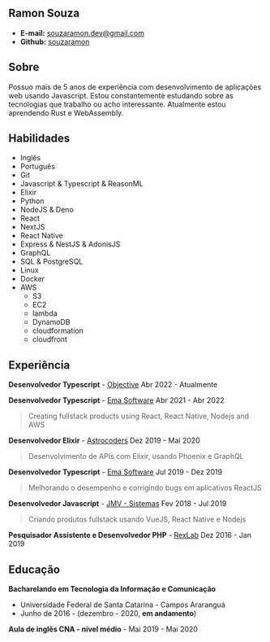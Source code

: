 ## Ramon Souza

- **E-mail:** souzaramon.dev@gmail.com<br>
- **Github:** [souzaramon](https://github.com/souzaramon)

## Sobre

Possuo mais de 5 anos de experiência com desenvolvimento de aplicações web usando Javascript. Estou constantemente estudando sobre as tecnologias que trabalho ou acho interessante. Atualmente estou aprendendo Rust e WebAssembly.

## Habilidades

- Inglês
- Português
- Git
- Javascript & Typescript & ReasonML
- Elixir
- Python
- NodeJS & Deno
- React
- NextJS
- React Native
- Express & NestJS & AdonisJS
- GraphQL
- SQL & PostgreSQL
- Linux
- Docker
- AWS
  - S3
  - EC2
  - lambda
  - DynamoDB
  - cloudformation
  - cloudfront

## Experiência

**Desenvolvedor Typescript** - [Objective](https://www.objective.com.br/) Abr 2022 - Atualmente<br>

**Desenvolvedor Typescript** - [Ema Software](https://ema.net.br/) Abr 2021 - Abr 2022<br>

> Creating fullstack products using React, React Native, Nodejs and AWS

**Desenvolvedor Elixir** - [Astrocoders](https://astrocoders.com/) Dez 2019 - Mai 2020<br>

> Desenvolvimento de APIs com Elixir, usando Phoenix e GraphQL

**Desenvolvedor Typescript** - [Ema Software](https://ema.net.br/) Jul 2019 - Dez 2019<br>

> Melhorando o desempenho e corrigindo bugs em aplicativos ReactJS

**Desenvolvedor Javascript** - [JMV - Sistemas](sgap.com.br) Fev 2018 - Jul 2019<br>

> Criando produtos fullstack usando VueJS, React Native e Nodejs

**Pesquisador Assistente e Desenvolvedor PHP** - [RexLab](rexlab.ufsc.br) Dez 2016 - Jan 2019<br>

## Educação

**Bacharelando em Tecnologia da Informação e Comunicação**

- Universidade Federal de Santa Catarina - Campos Araranguá
- Junho de 2016 - (dezembro - 2020, **em andamento**)

**Aula de inglês CNA - nível médio** - Mai 2019 - Mai 2020
